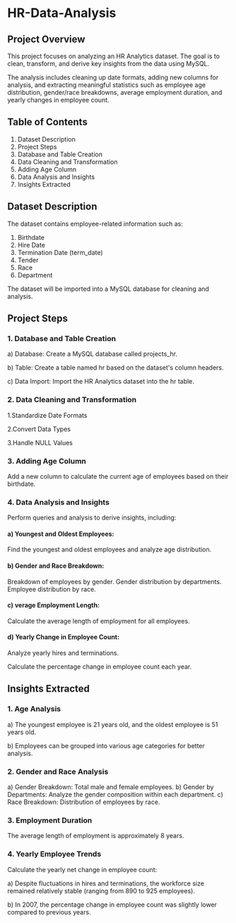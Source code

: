 # HR-Data-Analysis

## Project Overview
This project focuses on analyzing an HR Analytics dataset. The goal is to clean, transform, and derive key insights from the data using MySQL.

The analysis includes cleaning up date formats, adding new columns for analysis, and extracting meaningful statistics such as employee age distribution, gender/race breakdowns, average employment duration, and yearly changes in employee count.

## Table of Contents
1. Dataset Description
2. Project Steps
3. Database and Table Creation
4. Data Cleaning and Transformation
5. Adding Age Column
6. Data Analysis and Insights
7. Insights Extracted

## Dataset Description
The dataset contains employee-related information such as:

1) Birthdate
2) Hire Date
3) Termination Date (term_date)
4) Tender
5) Race
6) Department

The dataset will be imported into a MySQL database for cleaning and analysis.

## Project Steps

### 1. Database and Table Creation

a) Database: Create a MySQL database called projects_hr.

b) Table: Create a table named hr based on the dataset's column headers.

c) Data Import: Import the HR Analytics dataset into the hr table.

### 2. Data Cleaning and Transformation

1.Standardize Date Formats

2.Convert Data Types

3.Handle NULL Values

### 3. Adding Age Column
Add a new column to calculate the current age of employees based on their birthdate.

### 4. Data Analysis and Insights
Perform queries and analysis to derive insights, including:

#### a) Youngest and Oldest Employees:
Find the youngest and oldest employees and analyze age distribution.

#### b) Gender and Race Breakdown:
Breakdown of employees by gender.
Gender distribution by departments.
Employee distribution by race.
#### c) verage Employment Length:
Calculate the average length of employment for all employees.

#### d) Yearly Change in Employee Count:
Analyze yearly hires and terminations.

Calculate the percentage change in employee count each year.

## Insights Extracted

### 1. Age Analysis

a) The youngest employee is 21 years old, and the oldest employee is 51 years old.

b) Employees can be grouped into various age categories for better analysis.

### 2. Gender and Race Analysis

a) Gender Breakdown:  Total male and female employees.
b) Gender by Departments:  Analyze the gender composition within each department.
c) Race Breakdown:  Distribution of employees by race.

### 3. Employment Duration
The average length of employment is approximately 8 years.

### 4. Yearly Employee Trends
Calculate the yearly net change in employee count:
 
a) Despite fluctuations in hires and terminations, the workforce size remained relatively stable (ranging from 890 to 925 employees).

b) In 2007, the percentage change in employee count was slightly lower compared to previous years.
